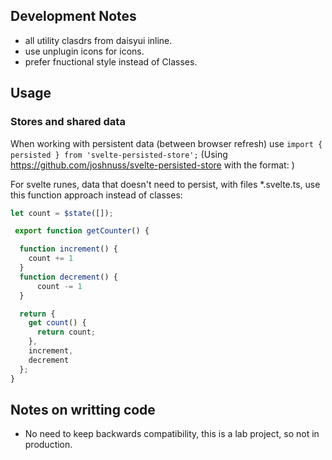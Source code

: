 ## Development Notes

- all utility clasdrs from daisyui inline.
- use unplugin icons for icons.
- prefer fnuctional style instead of Classes.

## Usage

### Stores and shared data

When working with persistent data (between browser refresh) use `import { persisted } from 'svelte-persisted-store';` (Using https://github.com/joshnuss/svelte-persisted-store with the format:
)

For svelte runes, data that doesn't need to persist, with files \*.svelte.ts, use this function approach instead of classes:

```.svelte.ts
let count = $state([]);

 export function getCounter() {

  function increment() {
    count += 1
  }
  function decrement() {
	  count -= 1
  }

  return {
    get count() {
      return count;
    },
    increment,
    decrement
  };
}
```

## Notes on writting code

- No need to keep backwards compatibility, this is a lab project, so not in production.
